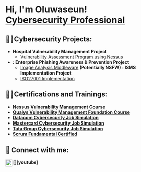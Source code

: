 <h1>Hi, I'm Oluwaseun! <br/><a href="https://github.com/oluwaseunasdenuga">Cybersecurity Professional</a>

  <h2>👨‍💻Cybersecurity Projects:</h2>

- <b>Hospital Vulnerability Management Project</b>
  - [Vulnerability Assessment Program using Nessus](https://github.com/oluwaseunadenuga)
- <b>: Enterprise Phishing Awareness & Prevention Project</b>
  - [Image Analysis Middleware](https://github.com/joshmadakor1/4chan-Image-Analysis-Middleware-C964) <b>(Potentially NSFW)</b></i>
  <b>: ISMS Implementation Project</b>
   - [ISO27001 Implementation](https://github.com/joshmadakor1/4chan-Image-Analysis-Middleware-C964) <b>

 <h2>👨‍💻Certifications and Trainings:</h2>
  
- [Nessus Vulnerability Management Course](https://github.com/joshmadakor1/4chan-Image-Analysis-Middleware-C964) <b>
- [Qualys Vulnerability Management Foundation Course](https://github.com/joshmadakor1/4chan-Image-Analysis-Middleware-C964) <b>  
- [Datacom Cybersecurity Job Simulation](https://github.com/joshmadakor1/4chan-Image-Analysis-Middleware-C964) <b>
- [Mastercard Cybersecurity Job Simulation](https://github.com/joshmadakor1/4chan-Image-Analysis-Middleware-C964) <b>
- [Tata Group Cybersecurity Job Simulation](https://github.com/joshmadakor1/4chan-Image-Analysis-Middleware-C964) <b>
- [Scrum Fundamental Certified](https://github.com/joshmadakor1/4chan-Image-Analysis-Middleware-C964) <b>
<h2> 🤳 Connect with me:</h2>

[<img align="left" alt="JoshMadakor | YouTube" width="22px" src="https://cdn.jsdelivr.net/npm/simple-icons@v3/icons/youtube.svg" />][youtube]

[linkedin]: https://linkedin.com/in/joshmadakor
<!--
**oluwaseunadenuga/oluwaseun_adenuga** is a ✨ _special_ ✨ repository because its `README.md` (this file) appears on your GitHub profile.

Here are some ideas to get you started:

- 🔭 I’m currently working on ...
- 🌱 I’m currently learning ...
- 👯 I’m looking to collaborate on ...
- 🤔 I’m looking for help with ...
- 💬 Ask me about ...
- 📫 How to reach me: ...
- 😄 Pronouns: ...
- ⚡ Fun fact: ...
-->

